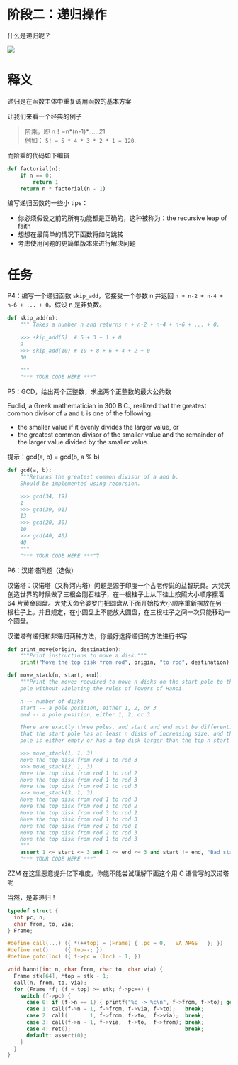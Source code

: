 # 阶段二：递归操作

什么是递归呢？

![](https://pic-hdu-cs-wiki-1307923872.cos.ap-shanghai.myqcloud.com/boxcnCNpeAE9Hy61cyvtxfioIHg.png)

# 

# 释义

递归是在函数主体中重复调用函数的基本方案

让我们来看一个经典的例子

> 阶乘，即 n！=n*(n-1)*......*2*1<br/>例如： `5! = 5 * 4 * 3 * 2 * 1 = 120`.

而阶乘的代码如下编辑

```python
def factorial(n):
    if n == 0:
        return 1
    return n * factorial(n - 1)
```

编写递归函数的一些小 tips：

- 你必须假设之前的所有功能都是正确的，这种被称为：the recursive leap of faith
- 想想在最简单的情况下函数将如何跳转
- 考虑使用问题的更简单版本来进行解决问题

# 任务

P4：编写一个递归函数 `skip_add`，它接受一个参数 n 并返回 `n + n-2 + n-4 + n-6 + ... + 0`。假设 n 是非负数。

```python
def skip_add(n):
    """ Takes a number n and returns n + n-2 + n-4 + n-6 + ... + 0.

    >>> skip_add(5)  # 5 + 3 + 1 + 0
    9
    >>> skip_add(10) # 10 + 8 + 6 + 4 + 2 + 0
    30
    
    """
    "*** YOUR CODE HERE ***"
```

P5：GCD，给出两个正整数，求出两个正整数的最大公约数

Euclid, a Greek mathematician in 300 B.C., realized that the greatest common divisor of `a` and `b` is one of the following:

- the smaller value if it evenly divides the larger value, or
- the greatest common divisor of the smaller value and the remainder of the larger value divided by the smaller value.

提示：gcd(a, b) = gcd(b, a % b)

```python
def gcd(a, b):
    """Returns the greatest common divisor of a and b.
    Should be implemented using recursion.

    >>> gcd(34, 19)
    1
    >>> gcd(39, 91)
    13
    >>> gcd(20, 30)
    10
    >>> gcd(40, 40)
    40
    """
    "*** YOUR CODE HERE ***"7
```

P6：汉诺塔问题（选做）

汉诺塔：汉诺塔（又称河内塔）问题是源于印度一个古老传说的益智玩具。大梵天创造世界的时候做了三根金刚石柱子，在一根柱子上从下往上按照大小顺序摞着 64 片黄金圆盘。大梵天命令婆罗门把圆盘从下面开始按大小顺序重新摆放在另一根柱子上。并且规定，在小圆盘上不能放大圆盘，在三根柱子之间一次只能移动一个圆盘。

汉诺塔有递归和非递归两种方法，你最好选择递归的方法进行书写

```python
def print_move(origin, destination):
    """Print instructions to move a disk."""
    print("Move the top disk from rod", origin, "to rod", destination)

def move_stack(n, start, end):
    """Print the moves required to move n disks on the start pole to the end
    pole without violating the rules of Towers of Hanoi.

    n -- number of disks
    start -- a pole position, either 1, 2, or 3
    end -- a pole position, either 1, 2, or 3

    There are exactly three poles, and start and end must be different. Assume
    that the start pole has at least n disks of increasing size, and the end
    pole is either empty or has a top disk larger than the top n start disks.

    >>> move_stack(1, 1, 3)
    Move the top disk from rod 1 to rod 3
    >>> move_stack(2, 1, 3)
    Move the top disk from rod 1 to rod 2
    Move the top disk from rod 1 to rod 3
    Move the top disk from rod 2 to rod 3
    >>> move_stack(3, 1, 3)
    Move the top disk from rod 1 to rod 3
    Move the top disk from rod 1 to rod 2
    Move the top disk from rod 3 to rod 2
    Move the top disk from rod 1 to rod 3
    Move the top disk from rod 2 to rod 1
    Move the top disk from rod 2 to rod 3
    Move the top disk from rod 1 to rod 3
    """
    assert 1 <= start <= 3 and 1 <= end <= 3 and start != end, "Bad start/end"
    "*** YOUR CODE HERE ***"
```

ZZM 在这里恶意提升亿下难度，你能不能尝试理解下面这个用 C 语言写的汉诺塔呢

当然，是非递归！

```c
typedef struct {
  int pc, n;
  char from, to, via;
} Frame;

#define call(...) ({ *(++top) = (Frame) { .pc = 0, __VA_ARGS__ }; })
#define ret()     ({ top--; })
#define goto(loc) ({ f->pc = (loc) - 1; })

void hanoi(int n, char from, char to, char via) {
  Frame stk[64], *top = stk - 1;
  call(n, from, to, via);
  for (Frame *f; (f = top) >= stk; f->pc++) {
    switch (f->pc) {
      case 0: if (f->n == 1) { printf("%c -> %c\n", f->from, f->to); goto(4); } break;
      case 1: call(f->n - 1, f->from, f->via, f->to);   break;
      case 2: call(       1, f->from, f->to,  f->via);  break;
      case 3: call(f->n - 1, f->via,  f->to,  f->from); break;
      case 4: ret();                                    break;
      default: assert(0);
    }
  }
}
```
